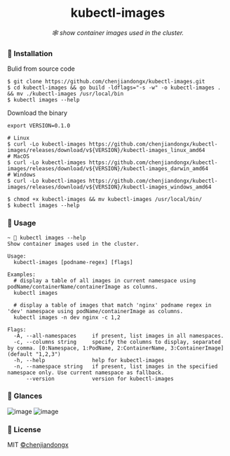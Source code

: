 <h1 align="center">kubectl-images</h1>

<p align="center">
  <em>🕸 show container images used in the cluster.</em>
</p>

### 🔰 Installation

Bulid from source code
```shell
$ git clone https://github.com/chenjiandongx/kubectl-images.git
$ cd kubectl-images && go build -ldflags="-s -w" -o kubectl-images . && mv ./kubectl-images /usr/local/bin
$ kubectl images --help
```

Download the binary
```shell
export VERSION=0.1.0

# Linux
$ curl -Lo kubectl-images https://github.com/chenjiandongx/kubectl-images/releases/download/v${VERSION}/kubectl-images_linux_amd64
# MacOS
$ curl -Lo kubectl-images https://github.com/chenjiandongx/kubectl-images/releases/download/v${VERSION}/kubectl-images_darwin_amd64
# Windows
$ curl -Lo kubectl-images https://github.com/chenjiandongx/kubectl-images/releases/download/v${VERSION}/kubectl-images_windows_amd64

$ chmod +x kubectl-images && mv kubectl-images /usr/local/bin/
$ kubectl images --help
```

### 📝 Usage

```shell
~ 🐶 kubectl images --help
Show container images used in the cluster.

Usage:
  kubectl-images [podname-regex] [flags]

Examples:
  # display a table of all images in current namespace using podName/containerName/containerImage as columns.
  kubectl images

  # display a table of images that match 'nginx' podname regex in 'dev' namespace using podName/containerImage as columns.
  kubectl images -n dev nginx -c 1,2

Flags:
  -A, --all-namespaces     if present, list images in all namespaces.
  -c, --columns string     specify the columns to display, separated by comma. [0:Namespace, 1:PodName, 2:ContainerName, 3:ContainerImage] (default "1,2,3")
  -h, --help               help for kubectl-images
  -n, --namespace string   if present, list images in the specified namespace only. Use current namespace as fallback.
      --version            version for kubectl-images
```

### 🔖 Glances

![image](https://user-images.githubusercontent.com/19553554/74729593-a9201e00-527f-11ea-8325-a4c332dde783.png)
![image](https://user-images.githubusercontent.com/19553554/74729607-ade4d200-527f-11ea-938d-892158d7560f.png)

### 📃 License

MIT [©chenjiandongx](https://github.com/chenjiandongx)
